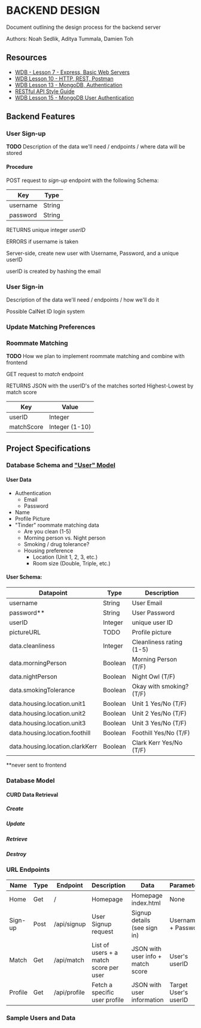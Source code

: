 
# BACKEND DESIGN
Document outlining the design process for the backend server

Authors: Noah Sedlik, Aditya Tummala, Damien Toh

## Resources
* [WDB - Lesson 7 - Express, Basic Web Servers](https://fullstackdecal.com/docs/Lessons/Lesson8)
* [WDB Lesson 10 - HTTP, REST, Postman](https://fullstackdecal.com/docs/Lessons/Lesson11)
* [WDB Lesson 13 - MongoDB, Authentication](https://fullstackdecal.com/docs/Lessons/Lesson14)
* [RESTful API Style Guide](https://fullstackdecal.com/docs/Lessons/Lesson11)
* [WDB Lesson 15 - MongoDB User Authentication](https://fullstackdecal.com/docs/Lessons/Lesson16)

## Backend Features

### User Sign-up
**TODO** Description of the data we'll need / endpoints / where data will be stored

#### Procedure
POST request to *sign-up* endpoint with the following Schema:

| Key      | Type   |
|----------|--------|
| username | String |
| password | String |

RETURNS unique integer *userID*

ERRORS if username is taken

Server-side, create new user with Username, Password, and a unique userID

userID is created by hashing the email

### User Sign-in
Description of the data we'll need / endpoints / how we'll do it

Possible CalNet ID login system

### Update Matching Preferences

### Roommate Matching
**TODO** How we plan to implement roommate matching and combine with frontend

GET request to *match* endpoint 

RETURNS JSON with the userID's of the matches sorted Highest-Lowest by match score

| Key        | Value          |
|------------|----------------|
| userID     | Integer        |
 | matchScore | Integer (1-10) |

## Project Specifications

### Database Schema and ["User" Model](https://fullstackdecal.com/docs/Lessons/Lesson14#configuring-the-user-model)

#### User Data
* Authentication
  * Email
  * Password
* Name
* Profile Picture
* "Tinder" roommate matching data
  * Are you clean (1-5)
  * Morning person vs. Night person
  * Smoking / drug tolerance?
  * Housing preference
    * Location (Unit 1, 2, 3, etc.)
    * Room size (Double, Triple, etc.)

#### User Schema:

| Datapoint                       | Type    | Description              |
|---------------------------------|---------|--------------------------|
| username                        | String  | User Email               |
| password**                      | String  | User Password            |
| userID                          | Integer | unique user ID           |
| pictureURL                      | TODO    | Profile picture          |
| data.cleanliness                | Integer | Cleanliness rating (1-5) |
| data.morningPerson              | Boolean | Morning Person (T/F)     |
| data.nightPerson                | Boolean | Night Owl (T/F)          |
| data.smokingTolerance           | Boolean | Okay with smoking? (T/F) |
| data.housing.location.unit1     | Boolean | Unit 1 Yes/No (T/F)      |
| data.housing.location.unit2     | Boolean | Unit 2 Yes/No (T/F)      |
| data.housing.location.unit3     | Boolean | Unit 3 Yes/No (T/F)      |
| data.housing.location.foothill  | Boolean | Foothill Yes/No (T/F)    |
| data.housing.location.clarkKerr | Boolean | Clark Kerr Yes/No (T/F)  |

**never sent to frontend

### Database Model



#### CURD Data Retrieval 

##### Create

##### Update

##### Retrieve

##### Destroy

### URL Endpoints

| Name    | Type | Endpoint     | Description                            | Data                              | Parameters           |
|---------|------|--------------|----------------------------------------|-----------------------------------|----------------------|
| Home    | Get  | /            | Homepage                               | Homepage index.html               | None                 |
| Sign-up | Post | /api/signup  | User Signup request                    | Signup details (see sign in)      | Username + Password  |
| Match   | Get  | /api/match   | List of users + a match score per user | JSON with user info + match score | User's userID        |
| Profile | Get  | /api/profile | Fetch a specific user profile          | JSON with user information        | Target User's userID |

### Sample Users and Data